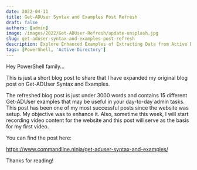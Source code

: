 ```yaml
---
date: 2022-04-11
title: Get-ADUser Syntax and Examples Post Refresh
draft: false
authors: [admin]
image: /images/2022/Get-ADUser-Refresh/update-unsplash.jpg
slug: get-aduser-syntax-and-examples-post-refresh
description: Explore Enhanced Examples of Extracting Data from Active Directory with Get-ADUser!
tags: [PowerShell, 'Active Directory']
---
```


Hey PowerShell family...

This is just a short blog post to share that I have expanded my original blog post on Get-ADUser Syntax and Examples.

The refreshed blog post is just under 3000 words and contains 15 different Get-ADUser examples that may be useful in your day-to-day admin tasks. This post has been one of my most successful posts since the website was setup. My objective was to enhance it. Also, sometime this week, I will start recording video content for the website and this post will serve as the basis for my first video.

You can find the post here:

https://www.commandline.ninja/get-aduser-syntax-and-examples/

Thanks for reading!